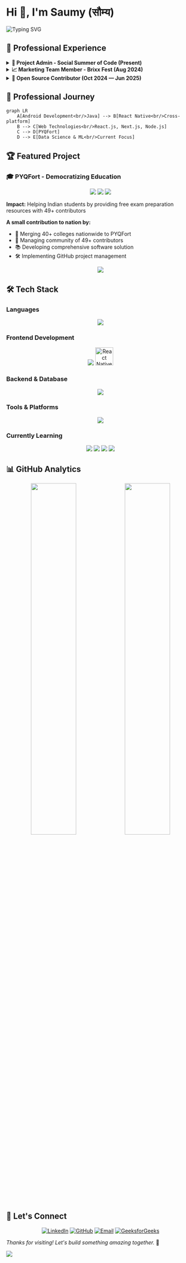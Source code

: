# Hi 👋, I'm Saumy (सौम्य)

![Typing SVG](https://readme-typing-svg.herokuapp.com?font=Share+Tech+Pro&size=25&pause=10&color=61AFEF&center=true&vCenter=true&width=1000&lines=project+admin+@ssoc;former+contributor+@swoc+and+@gssoc;Data+Science+Learner;)

## 💼 Professional Experience

<details>
<summary><b>🎯 Project Admin - Social Summer of Code (Present)</b></summary>
<br>

**Microsoft Azure & Reskill**
- Managing nationwide open-source contributions and coordinating with contributors
- Implementing GitHub-based project management best practices

</details>

<details>
<summary><b>📈 Marketing Team Member - Brixx Fest (Aug 2024)</b></summary>
<br>

- Optimized sponsor outreach strategy for fashion show event
- Developed GitHub-based activity organization system, enhancing team efficiency for contact management and interaction tracking
- Adapted open-source platforms for collaborative marketing project management

</details>

<details>
<summary><b>🌟 Open Source Contributor (Oct 2024 — Jun 2025)</b></summary>
<br>

- **GirlScript Summer of Code** (October 2024)
- **Social Winter of Code** (January 2025)
- **PYQFort** (June 2025 – Present)

</details>

## 🌟 Professional Journey

```mermaid
graph LR
    A[Android Development<br/>Java] --> B[React Native<br/>Cross-platform]
    B --> C[Web Technologies<br/>React.js, Next.js, Node.js]
    C --> D[PYQFort]
    D --> E[Data Science & ML<br/>Current Focus]
```

## 🏆 Featured Project

### 🎓 PYQFort - Democratizing Education
<div align="center">
  <img src="https://img.shields.io/badge/Status-Active%20Development-success?style=for-the-badge" />
  <img src="https://img.shields.io/badge/Contributors-49+-blue?style=for-the-badge" />
  <img src="https://img.shields.io/badge/Colleges-40+-orange?style=for-the-badge" />
</div>

**Impact:** Helping Indian students by providing free exam preparation resources with 49+ contributors

**A small contribution to nation by:**
- 🏫 Merging 40+ colleges nationwide to PYQFort
- 👥 Managing community of 49+ contributors
- 📚 Developing comprehensive software solution
- 🛠️ Implementing GitHub project management

<div align="center">
  <img src="https://github-profile-trophy.vercel.app/?username=saumy1905&theme=radical&no-frame=true&no-bg=false&margin-w=4&row=2&column=4" />
</div>

## 🛠️ Tech Stack

### Languages
<div align="center">
  <img src="https://skillicons.dev/icons?i=c,java,js,python,html,css" />
</div>

### Frontend Development
<div align="center">
  <img src="https://skillicons.dev/icons?i=react,nextjs,tailwind,bootstrap" />
  <img src="https://cdn.jsdelivr.net/gh/devicons/devicon/icons/reactnavigation/reactnavigation-original.svg" width="48" height="48" alt="React Native"/>
</div>

### Backend & Database
<div align="center">
  <img src="https://skillicons.dev/icons?i=nodejs,mysql,firebase" />
</div>

### Tools & Platforms
<div align="center">
  <img src="https://skillicons.dev/icons?i=git,github,postman,vim,netlify" />
</div>

### Currently Learning
<div align="center">
  <img src="https://img.shields.io/badge/Data%20Science-🔬-blue?style=for-the-badge" />
  <img src="https://img.shields.io/badge/Machine%20Learning-🤖-green?style=for-the-badge" />
  <img src="https://img.shields.io/badge/LLM-🧠-purple?style=for-the-badge" />
  <img src="https://img.shields.io/badge/MCP-⚡-orange?style=for-the-badge" />
</div>

## 📊 GitHub Analytics

<div align="center">
  <img width="49%" src="https://github-readme-stats.vercel.app/api?username=saumy1905&show_icons=true&theme=radical&hide_border=true&count_private=true" />
  <img width="49%" src="https://github-readme-streak-stats.herokuapp.com/?user=saumy1905&theme=radical&hide_border=true" />
</div>

## 🤝 Let's Connect

<div align="center">
  
[![LinkedIn](https://img.shields.io/badge/LinkedIn-0077B5?style=for-the-badge&logo=linkedin&logoColor=white)](https://linkedin.com/in/saumy1905)
[![GitHub](https://img.shields.io/badge/GitHub-100000?style=for-the-badge&logo=github&logoColor=white)](https://github.com/Saumy1905)
[![Email](https://img.shields.io/badge/Email-D14836?style=for-the-badge&logo=gmail&logoColor=white)](mailto:saumy1905@gmail.com)
[![GeeksforGeeks](https://img.shields.io/badge/GeeksforGeeks-0F9D58?style=for-the-badge&logo=geeksforgeeks&logoColor=white)](https://auth.geeksforgeeks.org/user/saumy1905)

</div>

*Thanks for visiting! Let's build something amazing together.* 🚀

<img src="https://capsule-render.vercel.app/api?type=waving&color=gradient&height=100&section=footer" />

</div>
